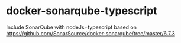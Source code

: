 # docker-sonarqube-typescript

Include SonarQube with nodeJs+typescript
based on https://github.com/SonarSource/docker-sonarqube/tree/master/6.7.3 
